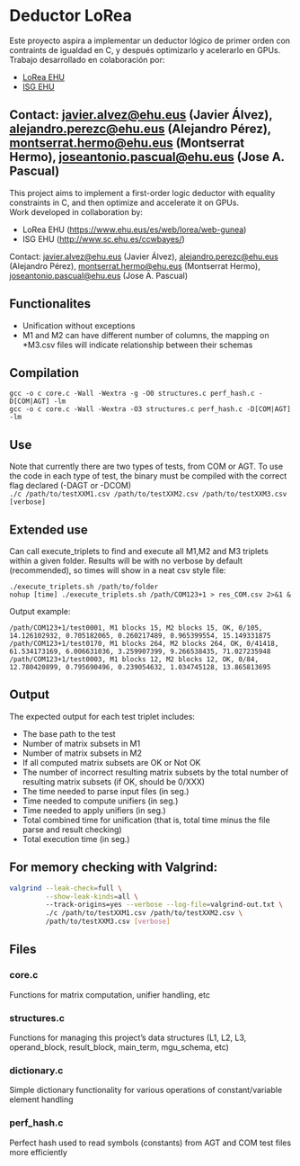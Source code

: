 # Deductor LoRea
Este proyecto aspira a implementar un deductor lógico de primer orden con contraints de igualdad en C, y después optimizarlo y acelerarlo en GPUs.  
Trabajo desarrollado en colaboración por:  
- [LoRea EHU](https://www.ehu.eus/es/web/lorea/web-gunea)  
- [ISG EHU](http://www.sc.ehu.es/ccwbayes/)  

Contact: javier.alvez@ehu.eus (Javier Álvez), alejandro.perezc@ehu.eus (Alejandro Pérez), montserrat.hermo@ehu.eus (Montserrat Hermo), joseantonio.pascual@ehu.eus (Jose A. Pascual)  
------  
  
This project aims to implement a first-order logic deductor with equality constraints in C, and then optimize and accelerate it on GPUs.  
Work developed in collaboration by:  
- LoRea EHU (https://www.ehu.eus/es/web/lorea/web-gunea)  
- ISG EHU (http://www.sc.ehu.es/ccwbayes/)  

Contact: javier.alvez@ehu.eus (Javier Álvez), alejandro.perezc@ehu.eus (Alejandro Pérez), montserrat.hermo@ehu.eus (Montserrat Hermo), joseantonio.pascual@ehu.eus (Jose A. Pascual)  

## Functionalites  
- Unification without exceptions  
- M1 and M2 can have different number of columns, the mapping on *M3.csv files will indicate relationship between their schemas
  
  
## Compilation
`gcc -o c core.c -Wall -Wextra -g -O0 structures.c perf_hash.c -D[COM|AGT] -lm`  
`gcc -o c core.c -Wall -Wextra -O3 structures.c perf_hash.c -D[COM|AGT] -lm`  

## Use
Note that currently there are two types of tests, from COM or AGT. To use the code in each type of test, the binary must be compiled with the correct flag declared (-DAGT or -DCOM)    
`./c /path/to/testXXM1.csv /path/to/testXXM2.csv /path/to/testXXM3.csv [verbose]`

## Extended use  
Can call execute_triplets to find and execute all M1,M2 and M3 triplets within a given folder. Results will be with no verbose by default (recommended), so times will show in a neat csv style file: 

`./execute_triplets.sh /path/to/folder`  
`nohup [time] ./execute_triplets.sh /path/COM123+1 > res_COM.csv 2>&1 &`  

Output example:  
```csv
/path/COM123+1/test0001, M1 blocks 15, M2 blocks 15, OK, 0/105, 14.126102932, 0.705182065, 0.260217489, 0.965399554, 15.149331875
/path/COM123+1/test0170, M1 blocks 264, M2 blocks 264, OK, 0/41418, 61.534173169, 6.006631036, 3.259907399, 9.266538435, 71.027235948
/path/COM123+1/test0003, M1 blocks 12, M2 blocks 12, OK, 0/84, 12.780420899, 0.795690496, 0.239054632, 1.034745128, 13.865813695

```  

## Output  
The expected output for each test triplet includes:  
- The base path to the test
- Number of matrix subsets in M1
- Number of matrix subsets in M2
- If all computed matrix subsets are OK or Not OK
- The number of incorrect resulting matrix subsets by the total number of resulting matrix subsets (if OK, should be 0/XXX)
- The time needed to parse input files (in seg.)
- Time needed to compute unifiers (in seg.)
- Time needed to apply unifiers (in seg.)
- Total combined time for unification (that is, total time minus the file parse and result checking)
- Total execution time (in seg.)

## For memory checking with Valgrind:  
```bash
valgrind --leak-check=full \
         --show-leak-kinds=all \ 
         --track-origins=yes --verbose --log-file=valgrind-out.txt \
         ./c /path/to/testXXM1.csv /path/to/testXXM2.csv \
         /path/to/testXXM3.csv [verbose]
```

## Files    
### core.c  
Functions for matrix computation, unifier handling, etc   
### structures.c  
Functions for managing this project’s data structures (L1, L2, L3, operand_block, result_block, main_term, mgu_schema, etc)
### dictionary.c  
Simple dictionary functionality for various operations of constant/variable element handling    
### perf_hash.c  
Perfect hash used to read symbols (constants) from AGT and COM test files more efficiently  